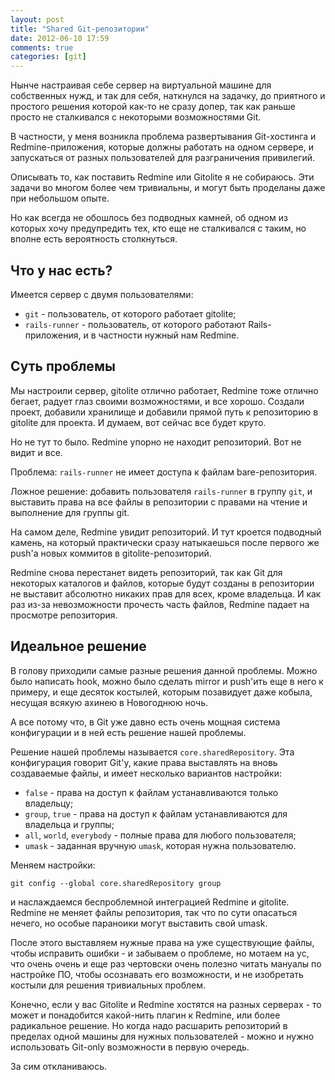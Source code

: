```yaml
---
layout: post
title: "Shared Git-репозитории"
date: 2012-06-10 17:59
comments: true
categories: [git]
---
```


Нынче настраивая себе сервер на виртуальной машине для собственных нужд, и так для себя, наткнулся на
задачку, до приятного и простого решения которой как-то не сразу допер, так как раньше просто не
сталкивался с некоторыми возможностями Git.

В частности, у меня возникла проблема развертывания Git-хостинга и Redmine-приложения, которые должны
работать на одном сервере, и запускаться от разных пользователей для разграничения привилегий.

<!-- more -->

Описывать то, как поставить Redmine или Gitolite я не собираюсь. Эти задачи во многом более чем
тривиальны, и могут быть проделаны даже при небольшом опыте.

Но как всегда не обошлось без подводных камней, об одном из которых хочу предупредить тех, кто еще
не сталкивался с таким, но вполне есть вероятность столкнуться.

## Что у нас есть?

Имеется сервер с двумя пользователями:

* `git` - пользователь, от которого работает gitolite;
* `rails-runner` - пользователь, от которого работают Rails-приложения, и в частности нужный нам Redmine.

## Суть проблемы

Мы настроили сервер, gitolite отлично работает, Redmine тоже отлично бегает, радует глаз своими
возможностями, и все хорошо. Создали проект, добавили хранилище и добавили прямой путь к репозиторию
в gitolite для проекта. И думаем, вот сейчас все будет круто.

Но не тут то было. Redmine упорно не находит репозиторий. Вот не видит и все.

Проблема: `rails-runner` не имеет доступа к файлам bare-репозитория.

Ложное решение: добавить пользователя `rails-runner` в группу `git`, и выставить права на все файлы в
репозитории с правами на чтение и выполнение для группы git.

На самом деле, Redmine увидит репозиторий. И тут кроется подводный камень, на который практически
сразу натыкаешься после первого же push'а новых коммитов в gitolite-репозиторий.

Redmine снова перестанет видеть репозиторий, так как Git для некоторых каталогов и файлов, которые
будут созданы в репозитории не выставит абсолютно никаких прав для всех, кроме владельца. И как раз
из-за невозможности прочесть часть файлов, Redmine падает на просмотре репозитория.

## Идеальное решение

В голову приходили самые разные решения данной проблемы. Можно было написать hook, можно было сделать
mirror и push'ить еще в него к примеру, и еще десяток костылей, которым позавидует даже кобыла, несущая
всякую ахинею в Новогоднюю ночь.

А все потому что, в Git уже давно есть очень мощная система конфигурации и в ней есть решение нашей
проблемы.

Решение нашей проблемы называется `core.sharedRepository`. Эта конфигурация говорит Git'у, какие
права выставлять на вновь создаваемые файлы, и имеет несколько вариантов настройки:

* `false` - права на доступ к файлам устанавливаются только владельцу;
* `group`, `true` - права на доступ к файлам устанавливаются для владельца и группы;
* `all`, `world`, `everybody` - полные права для любого пользователя;
* `umask` - заданная вручную `umask`, которая нужна пользователю.

Меняем настройки:

  `git config --global core.sharedRepository group`

и наслаждаемся беспроблемной интеграцией Redmine и gitolite. Redmine не меняет файлы репозитория,
так что по сути опасаться нечего, но особые параноики могут выставить свой umask.

После этого выставляем нужные права на уже существующие файлы, чтобы исправить ошибки - и забываем о
проблеме, но мотаем на ус, что очень очень и еще раз чертовски очень полезно читать мануалы по
настройке ПО, чтобы осознавать его возможности, и не изобретать костыли для решения тривиальных
проблем.

Конечно, если у вас Gitolite и Redmine хостятся на разных серверах - то может и понадобится какой-нить
плагин к Redmine, или более радикальное решение. Но когда надо расшарить репозиторий в пределах
одной машины для нужных пользователей - можно и нужно использовать Git-only возможности в первую
очередь.

За сим откланиваюсь.
